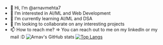 - 👋 Hi, I’m @arnavmehta7
- 👀 I’m interested in AI/ML and Web Development
- 🌱 I’m currently learning AI/ML and DSA
- 💞️ I’m looking to collaborate on any interesting projects
- 📫 How to reach me? => You can reach out to me on my linkedIn or my mail :D
![Arnav's GitHub stats](https://github-readme-stats.vercel.app/api?username=arnavmehta7&show_icons=true&theme=radical)
[![Top Langs](https://github-readme-stats.vercel.app/api/top-langs/?username=arnavmehta7&layout=compact)](https://github.com/anuraghazra/github-readme-stats)
<!---
arnavmehta7/arnavmehta7 is a ✨ special ✨ repository because its `README.md` (this file) appears on your GitHub profile.
You can click the Preview link to take a look at your changes.
--->
